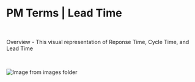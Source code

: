 # PM Terms | Lead Time

<br>

Overview - This visual representation of Reponse Time, Cycle Time, and Lead Time  

<br>

![Image from images folder](/pmp/pmp-terms/lead-time.png)
